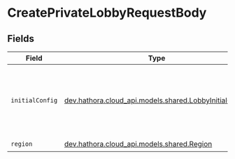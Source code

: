 # CreatePrivateLobbyRequestBody


## Fields

| Field                                                                                               | Type                                                                                                | Required                                                                                            | Description                                                                                         |
| --------------------------------------------------------------------------------------------------- | --------------------------------------------------------------------------------------------------- | --------------------------------------------------------------------------------------------------- | --------------------------------------------------------------------------------------------------- |
| `initialConfig`                                                                                     | [dev.hathora.cloud_api.models.shared.LobbyInitialConfig](../../models/shared/LobbyInitialConfig.md) | :heavy_check_mark:                                                                                  | User input to initialize the game state. Object must be smaller than 64KB.                          |
| `region`                                                                                            | [dev.hathora.cloud_api.models.shared.Region](../../models/shared/Region.md)                         | :heavy_check_mark:                                                                                  | N/A                                                                                                 |